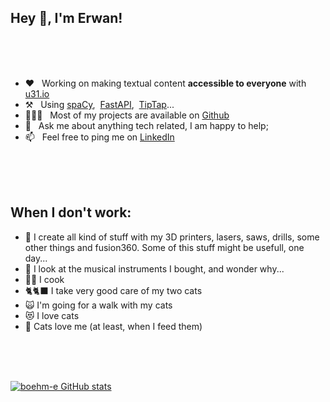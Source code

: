 ## Hey 👋, I'm Erwan!


<br/>
<br/>
<br/>

- ❤️ &nbsp; Working on making textual content **accessible to everyone** with [u31.io](https://u31.io)
- ⚒️ &nbsp; Using [spaCy](https://github.com/explosion/spaCy),&nbsp; [FastAPI](https://github.com/tiangolo/fastapi),&nbsp; [TipTap](https://github.com/ueberdosis/tiptap/)...
- 👨🏻‍💻 &nbsp; Most of my projects are available on [Github](https://github.com/boehm-e?tab=repositories)
- 💬 &nbsp; Ask me about anything tech related, I am happy to help;
- 📫 &nbsp; Feel free to ping me on [LinkedIn](https://www.linkedin.com/in/boehmerwan/)
<br/>
<br/>
<br/>

## When I don't work:

- 🔧 I create all kind of stuff with my 3D printers, lasers, saws, drills, some other things and fusion360. Some of this stuff might be usefull, one day...
- 🎹 I look at the musical instruments I bought, and wonder why...
- 👨‍🍳 I cook
- 🐈🐈‍⬛ I take very good care of my two cats
- 🙀 I'm going for a walk with my cats
- 😻 I love cats
- 👨 Cats love me (at least, when I feed them)


<br/>
<br/>
<br/>

[![boehm-e GitHub stats](https://github-readme-stats.vercel.app/api?username=boehm-e)](https://github.com/anuraghazra/github-readme-stats) 
